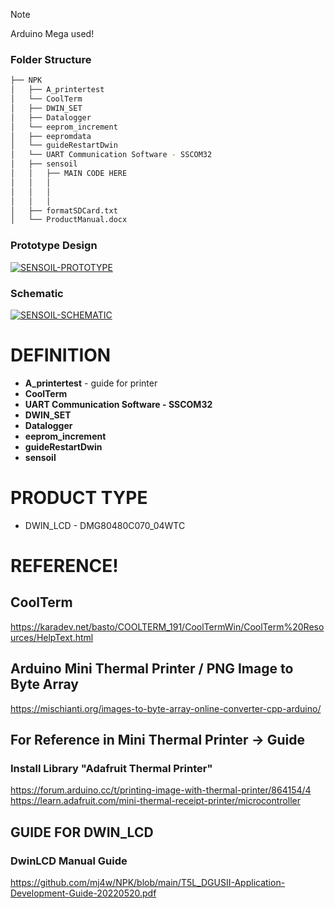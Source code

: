 > [!NOTE]  
> Arduino Mega used!

### Folder Structure
```bash
├── NPK
│   ├── A_printertest 
│   └── CoolTerm
│   ├── DWIN_SET
│   ├── Datalogger
│   └── eeprom_increment
│   ├── eepromdata
│   └── guideRestartDwin
│   └── UART Communication Software - SSCOM32
│   ├── sensoil
│   │   ├── MAIN CODE HERE
│   │   │ 
│   │   │  
│   │   │   
│   ├── formatSDCard.txt
│   └── ProductManual.docx
```
### Prototype Design
<a href="https://postimg.cc/McZPBCpx"><img src="https://i.postimg.cc/QM1R2sLB/SENSOIL-PROTOTYPE.png" alt="SENSOIL-PROTOTYPE" border="0" /></a>

### Schematic
<a href="https://postimg.cc/xqLv0s9P"><img src="https://i.postimg.cc/gcTNH551/SENSOIL-SCHEMATIC.png" alt="SENSOIL-SCHEMATIC" border="0" /></a>
# DEFINITION
* <strong>A_printertest</strong> - guide for printer <br/>
* <strong>CoolTerm</strong> <br/>
* <strong>UART Communication Software - SSCOM32</strong> <br/>
* <strong>DWIN_SET</strong> <br/>
* <strong>Datalogger</strong> <br/>
* <strong>eeprom_increment</strong> <br/>
* <strong>guideRestartDwin</strong> <br/>
* <strong>sensoil</strong> <br/>

# PRODUCT TYPE
* DWIN_LCD - DMG80480C070_04WTC
# REFERENCE!
## CoolTerm
https://karadev.net/basto/COOLTERM_191/CoolTermWin/CoolTerm%20Resources/HelpText.html
## Arduino Mini Thermal Printer / PNG Image to Byte Array
https://mischianti.org/images-to-byte-array-online-converter-cpp-arduino/
## For Reference in Mini Thermal Printer -> Guide
### Install Library "Adafruit Thermal Printer"
https://forum.arduino.cc/t/printing-image-with-thermal-printer/864154/4
https://learn.adafruit.com/mini-thermal-receipt-printer/microcontroller
## GUIDE FOR DWIN_LCD
### DwinLCD Manual Guide
https://github.com/mj4w/NPK/blob/main/T5L_DGUSII-Application-Development-Guide-20220520.pdf
